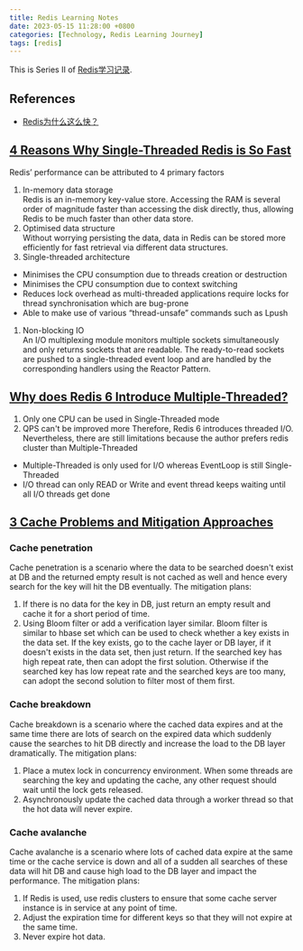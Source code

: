 ```yaml
---
title: Redis Learning Notes  
date: 2023-05-15 11:28:00 +0800  
categories: [Technology, Redis Learning Journey]  
tags: [redis]  
---
```

This is Series II of [Redis学习记录](https://www.cnblogs.com/hiver/p/7403979.html).  

## References
+ [Redis为什么这么快？](https://juejin.cn/post/7065842156694405156)

## [4 Reasons Why Single-Threaded Redis is So Fast](https://levelup.gitconnected.com/4-reasons-why-single-threaded-redis-is-so-fast-414e0106f921)
Redis’ performance can be attributed to 4 primary factors
1. In-memory data storage  
Redis is an in-memory key-value store. Accessing the RAM is several order of magnitude faster than accessing the disk directly, thus, allowing Redis to be much faster than other data store.
1. Optimised data structure  
Without worrying persisting the data, data in Redis can be stored more efficiently for fast retrieval via different data structures.
1. Single-threaded architecture
- Minimises the CPU consumption due to threads creation or destruction
- Minimises the CPU consumption due to context switching
- Reduces lock overhead as multi-threaded applications require locks for thread synchronisation which are bug-prone
- Able to make use of various “thread-unsafe” commands such as Lpush
1. Non-blocking IO  
An I/O multiplexing module monitors multiple sockets simultaneously and only returns sockets that are readable. The ready-to-read sockets are pushed to a single-threaded event loop and are handled by the corresponding handlers using the Reactor Pattern.

## [Why does Redis 6 Introduce Multiple-Threaded?](https://www.cnblogs.com/javastack/p/15303036.html)
1. Only one CPU can be used in Single-Threaded mode
1. QPS can't be improved more
Therefore, Redis 6 introduces threaded I/O. Nevertheless, there are still limitations because the author prefers redis cluster than Multiple-Threaded
- Multiple-Threaded is only used for I/O whereas EventLoop is still Single-Threaded
- I/O thread can only READ or Write and event thread keeps waiting until all I/O threads get done


## [3 Cache Problems and Mitigation Approaches](https://www.pixelstech.net/article/1586522853-What-is-cache-penetration-cache-breakdown-and-cache-avalanche)

### Cache penetration
Cache penetration is a scenario where the data to be searched doesn't exist at DB and the returned empty result is not cached as well and hence every search for the key will hit the DB eventually.
The mitigation plans:
1. If there is no data for the key in DB, just return an empty result and cache it for a short period of time.
1. Using Bloom filter or add a verification layer similar. Bloom filter is similar to hbase set which can be used to check whether a key exists in the data set. If the key exists, go to the cache layer or DB layer, if it doesn't exists in the data set, then just return.
If the searched key has high repeat rate, then can adopt the first solution. Otherwise if the searched key has low repeat rate and the searched keys are too many, can adopt the second solution to filter most of them first.

### Cache breakdown
Cache breakdown is a scenario where the cached data expires and at the same time there are lots of search on the expired data which suddenly cause the searches to hit DB directly and increase the load to the DB layer dramatically.
The mitigation plans:
1. Place a mutex lock in concurrency environment. When some threads are searching the key and updating the cache, any other request should wait until the lock gets released.
1. Asynchronously update the cached data through a worker thread so that the hot data will never expire.

### Cache avalanche
Cache avalanche is a scenario where lots of cached data expire at the same time or the cache service is down and all of a sudden all searches of these data will hit DB and cause high load to the DB layer and impact the performance.
The mitigation plans:
1. If Redis is used, use redis clusters to ensure that some cache server instance is in service at any point of time.
1. Adjust the expiration time for different keys so that they will not expire at the same time.
1. Never expire hot data.